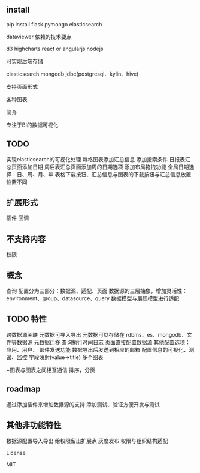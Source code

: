
install
---
pip install flask pymongo elasticsearch

dataviewer
依赖的技术要点

d3 highcharts react or angularjs nodejs

可实现后端存储

elasticsearch mongodb jdbc(postgresql、kylin、hive)

支持页面形式

各种图表

简介

专注于BI的数据可视化

TODO
---
实现elasticsearch的可视化处理
每格图表添加汇总信息
添加搜索条件
日报表汇总页面添加日期
周后表汇总页面添加周的日期选项
添加布局拖拽功能
全局日期选择：日、周、月、年
表格下载按钮、汇总信息与图表的下载按钮与汇总信息放置位置不同


扩展形式
---
插件 回调

不支持内容
---
权限

概念
---
查询
配置分为三部分：数据源、适配、页面
数据源的三层抽象，增加灵活性：environment、group、datasource、query
数据模型与展现模型进行适配


TODO 特性
---
跨数据源关联
元数据可导入导出
元数据可以存储在 rdbms、es、mongodb、文件等数据源
元数据迁移
查询执行时间日志
页面直接配置数据源
其他配置选项：应用、用户、
邮件发送功能
数据导出后发送到相应的邮箱
配置信息的可视化、测试、监控
字段映射(value->title)
多个图表

+图表与图表之间相互通信
排序，分页

roadmap
---
通过添加插件来增加数据源的支持
添加测试、验证方便开发与测试

其他非功能特性
---
数据源配置导入导出
给权限留出扩展点
灰度发布
权限与组织结构适配

License

MIT